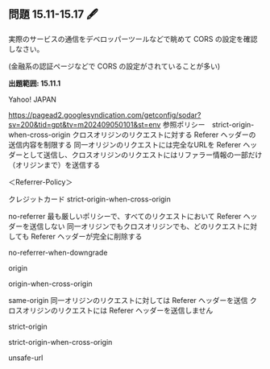 ## 問題 15.11-15.17 🖋

実際のサービスの通信をデベロッパーツールなどで眺めて CORS の設定を確認しなさい。

(金融系の認証ページなどで CORS の設定がされていることが多い)

**出題範囲: 15.11.1**



Yahoo! JAPAN

https://pagead2.googlesyndication.com/getconfig/sodar?sv=200&tid=gpt&tv=m202409050101&st=env
参照ポリシー　strict-origin-when-cross-origin
クロスオリジンのリクエストに対する Referer ヘッダーの送信内容を制限する
同一オリジンのリクエストには完全なURLを Referer ヘッダーとして送信し、クロスオリジンのリクエストにはリファラー情報の一部だけ（オリジンまで）を送信する

＜Referrer-Policy＞

クレジットカード
strict-origin-when-cross-origin


no-referrer
最も厳しいポリシーで、すべてのリクエストにおいて Referer ヘッダーを送信しない
同一オリジンでもクロスオリジンでも、どのリクエストに対しても Referer ヘッダーが完全に削除する

no-referrer-when-downgrade

origin

origin-when-cross-origin

same-origin
同一オリジンのリクエストに対しては Referer ヘッダーを送信
クロスオリジンのリクエストには Referer ヘッダーを送信しません

strict-origin

strict-origin-when-cross-origin

unsafe-url
